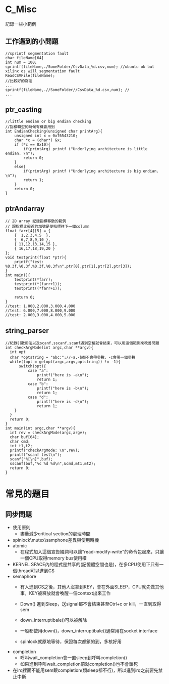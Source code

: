 
# C_Misc
記錄一些小範例

## 工作遇到的小問題
```clike=
//sprintf segmentation fault
char fileName[64]
int num = 100;
sprintf(fileName,./SomeFolder/CsvData_%d.csv,num); //ubuntu ok but xilinx os will segmentation fault
ReadCSVFile(fileName);
//比較好的寫法
...
sprintf(fileName,.//SomeFolder//CsvData_%d.csv,num); //
...
```

## ptr_casting
```clike=
//little endian or big endian checking
//指標轉型的時候有機會用到
int EndianChecking(unsigned char printArg){
    unsigned int x = 0x76543210;
    char *c = (char*) &x;
    if (*c == 0x10){
        if(printArg) printf ("Underlying architecture is little endian. \n");
        return 0;
    }
    else{
        if(printArg) printf ("Underlying architecture is big endian. \n");
        return 1;
    }
    return 0;
}
```
## ptrAndarray
```clike=
// 2D array 紀錄指標移動的範例
// 跟指標比較近的加號是使指標往下一個column
float farr[4][5] = {
	{  1,2,3,4,5  },
	{  6,7,8,9,10 },
	{ 11,12,13,14,15 },
	{ 16,17,18,19,20 }
};
void testprint(float *ptr){
	printf("test: %0.3f,%0.3f,%0.3f,%0.3f\n",ptr[0],ptr[1],ptr[2],ptr[3]);
}
int main(){
	testprint(*farr);
	testprint(*(farr+1));
	testprint((*farr+1));
	
	return 0;
}
//test: 1.000,2.000,3.000,4.000
//test: 6.000,7.000,8.000,9.000
//test: 2.000,3.000,4.000,5.000
```
## string_parser
```clike=
//紀錄引數用法以及scanf,sscanf,scanf遇到空格就會結束，可以用這個範例來改善問題
int checkArgMode(int argc,char **argv){
  int opt
  char *optstring = "abc:";//-a,-b都不會帶參數，-c會帶一個參數
  while((opt = getopt(argc,argv,optstring)) != -1){
      switch(opt){
          case "a":
              printf("here is -a\n");
              return 1;
          case "b":
              printf("here is -b\n");
              return 1;
          case "d":
              printf("here is -d\n");
              return 1;
    }
  }
  return 0;
}
int main(int argc,char **argv){
  int rev = checkArgMode(argc,argv);
  char buf[64];
  char cmd;
  int t1,t2;
  printf("checkArgMode: \n",rev); 
  printf("scanf test\n");
  scanf("%[\n]",buf);
  sscanf(buf,"%c %d %d\n",&cmd,&t1,&t2);
  return 0; 
}
```

# 常見的題目
## 同步問題
* 使用原則
    * 盡量減少critical section的處理時間
* spinlock\mutex\samphone差異與使用時機
* atomic
    * 在程式加入這個宣告綴詞可以讓"read-modify-write"的命令包起來，只讓一個CPU取得memory bus使用權
* KERNEL SPACE內的程式是共享的(記憶體空間也是)，在多CPU使用下只有一個thread可以進到CS
* semaphore 
    * 有人進到CS之後，其他人沒拿到KEY，會在外面SLEEP，CPU就先做其他事，KEY被釋放就會喚醒一個context出來工作
    * Down() 進到Sleep，送signal都不會結束甚至Ctrl+c or kill，一直到取得sem
    * down_interruptibale()可以被解除
    * 一般都使用down()，down_interruptibale()通常用在socket interface

    * spinlock就原地等待，保證每次都鎖的到，多核好用   
* completion
    * 呼叫wait_completion會一直sleep到呼叫completion()
    * 如果進到呼叫wait_completion前就completion()也不會鎖死
* 在irq裡面不能用sem跟completion(類sleep都不行)，所以進到irq之前要先禁止中斷
